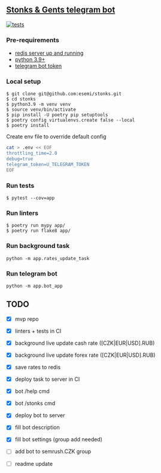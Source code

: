 [Stonks & Gents telegram bot](t.me/stonks_and_gents_bot)
---
[![tests](https://github.com/esemi/stonks/actions/workflows/tests.yml/badge.svg?branch=master)](https://github.com/esemi/stonks/actions/workflows/tests.yml)




### Pre-requirements
- [redis server up and running](https://redis.io/docs/getting-started/installation/)
- [python 3.9+](https://www.python.org/downloads/)
- [telegram bot token](https://t.me/botfather)


### Local setup
```shell
$ git clone git@github.com:esemi/stonks.git
$ cd stonks
$ python3.9 -m venv venv
$ source venv/bin/activate
$ pip install -U poetry pip setuptools
$ poetry config virtualenvs.create false --local
$ poetry install
```

Create env file to override default config
```bash
cat > .env << EOF
throttling_time=2.0
debug=true
telegram_token=U_TELEGRAM_TOKEN
EOF
```

### Run tests
```shell
$ pytest --cov=app
```

### Run linters
```
$ poetry run mypy app/
$ poetry run flake8 app/
```

### Run background task
```
python -m app.rates_update_task
```

### Run telegram bot
```
python -m app.bot_app
```


TODO
---
- [x] mvp repo
- [x] linters + tests in CI

- [x] background live update cash rate (\[CZK|EUR|USD\].RUB)
- [x] background live update forex rate (\[CZK|EUR|USD\].RUB)
- [x] save rates to redis
- [x] deploy task to server in CI

- [x] bot /help cmd
- [x] bot /stonks cmd
- [x] deploy bot to server

- [x] fill bot description
- [x] fill bot settings (group add needed)
- [ ] add bot to semrush.CZK group
- [ ] readme update